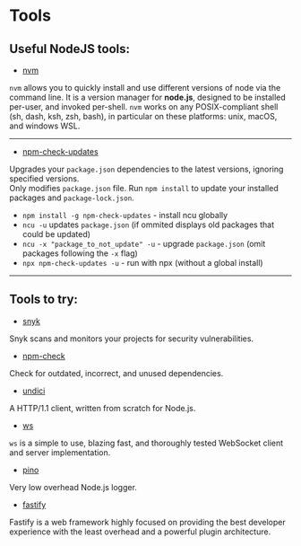 # Tools

## Useful NodeJS tools:

- [nvm](https://github.com/nvm-sh/nvm#intro)

`nvm` allows you to quickly install and use different versions of node via the command line. It is a version manager for **node.js**, designed to be installed per-user, and invoked per-shell. `nvm` works on any POSIX-compliant shell (sh, dash, ksh, zsh, bash), in particular on these platforms: unix, macOS, and windows WSL.

---
- [npm-check-updates](https://www.npmjs.com/package/npm-check-updates)

Upgrades your `package.json` dependencies to the latest versions, ignoring specified versions.  
Only modifies `package.json` file. Run `npm install` to update your installed packages and `package-lock.json`.  

- `npm install -g npm-check-updates` - install ncu globally
- `ncu -u` updates `package.json` (if ommited displays old packages that could be updated)
- `ncu -x "package_to_not_update" -u` - upgrade `package.json` (omit packages following the `-x` flag)
- `npx npm-check-updates -u` - run with npx (without a global install)

---
## Tools to try:

- [snyk](https://www.npmjs.com/package/snyk)

Snyk scans and monitors your projects for security vulnerabilities.

- [npm-check](https://www.npmjs.com/package/npm-check)  

Check for outdated, incorrect, and unused dependencies.

- [undici](https://www.npmjs.com/package/undici)

A HTTP/1.1 client, written from scratch for Node.js.

- [ws](https://www.npmjs.com/package/ws)

`ws` is a simple to use, blazing fast, and thoroughly tested WebSocket client and server implementation.

- [pino](https://www.npmjs.com/package/pino)

Very low overhead Node.js logger.

- [fastify](https://www.npmjs.com/package/fastify)

 Fastify is a web framework highly focused on providing the best developer experience with the least overhead and a powerful plugin architecture. 
 
